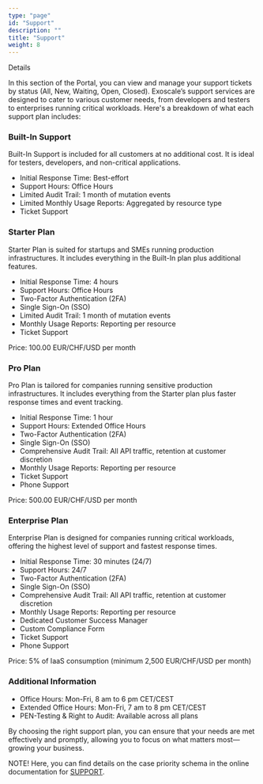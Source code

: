 ```yaml
---
type: "page"
id: "Support"
description: ""
title: "Support"
weight: 8
---
```


Details

In this section of the Portal, you can view and manage your support tickets by status (All, New, Waiting, Open, Closed). Exoscale’s support services are designed to cater to various customer needs, from developers and testers to enterprises running critical workloads. Here's a breakdown of what each support plan includes:

### Built-In Support

Built-In Support is included for all customers at no additional cost. It is ideal for testers, developers, and non-critical applications.

 - Initial Response Time: Best-effort
 - Support Hours: Office Hours
 - Limited Audit Trail: 1 month of mutation events
 - Limited Monthly Usage Reports: Aggregated by resource type
 - Ticket Support

### Starter Plan

Starter Plan is suited for startups and SMEs running production infrastructures. It includes everything in the Built-In plan plus additional features.

 - Initial Response Time: 4 hours
 - Support Hours: Office Hours
 - Two-Factor Authentication (2FA)
 - Single Sign-On (SSO)
 - Limited Audit Trail: 1 month of mutation events
 - Monthly Usage Reports: Reporting per resource
 - Ticket Support

Price: 100.00 EUR/CHF/USD per month

### Pro Plan

Pro Plan is tailored for companies running sensitive production infrastructures. It includes everything from the Starter plan plus faster response times and event tracking.

 - Initial Response Time: 1 hour
 - Support Hours: Extended Office Hours
 - Two-Factor Authentication (2FA)
 - Single Sign-On (SSO)
 - Comprehensive Audit Trail: All API traffic, retention at customer discretion
 - Monthly Usage Reports: Reporting per resource
 - Ticket Support
 - Phone Support

Price: 500.00 EUR/CHF/USD per month

### Enterprise Plan

Enterprise Plan is designed for companies running critical workloads, offering the highest level of support and fastest response times.

 - Initial Response Time: 30 minutes (24/7)
 - Support Hours: 24/7
 - Two-Factor Authentication (2FA)
 - Single Sign-On (SSO)
 - Comprehensive Audit Trail: All API traffic, retention at customer discretion
 - Monthly Usage Reports: Reporting per resource
 - Dedicated Customer Success Manager
 - Custom Compliance Form
 - Ticket Support
 - Phone Support

Price: 5% of IaaS consumption (minimum 2,500 EUR/CHF/USD per month)

### Additional Information

 - Office Hours: Mon-Fri, 8 am to 6 pm CET/CEST
 - Extended Office Hours: Mon-Fri, 7 am to 8 pm CET/CEST
 - PEN-Testing & Right to Audit: Available across all plans

By choosing the right support plan, you can ensure that your needs are met effectively and promptly, allowing you to focus on what matters most—growing your business.

NOTE! Here, you can find details on the case priority schema in the online documentation for [SUPPORT](https://community.exoscale.com/platform/support-prio/).
